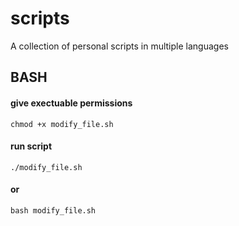 # scripts

A collection of personal scripts in multiple languages

## BASH

#### give exectuable permissions

`chmod +x modify_file.sh`

#### run script

`./modify_file.sh`

#### or

`bash modify_file.sh`
